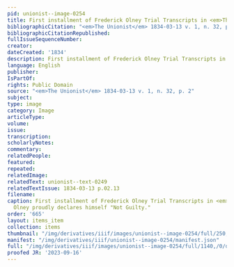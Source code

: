 ```yaml
---
pid: unionist--image-0254
title: First installment of Frederick Olney Trial Transcripts in <em>The Unionist</em>
bibliographicCitation: "<em>The Unionist</em> 1834-03-13 v. 1, n. 32, p. 2"
bibliographicCitationRepublished: 
fullIssueSequenceNumber: 
creator: 
dateCreated: '1834'
description: First installment of Frederick Olney Trial Transcripts in <em>The Unionist</em>
language: English
publisher: 
IsPartOf: 
rights: Public Domain
source: "<em>The Unionist</em> 1834-03-13 v. 1, n. 32, p. 2"
subject: 
type: image
category: Image
articleType: 
volume: 
issue: 
transcription: 
scholarlyNotes: 
commentary: 
relatedPeople: 
featured: 
repeated: 
relatedImage: 
relatedText: unionist--text-0249
relatedTextIssue: 1834-03-13 p.02.13
filename: 
caption: First installment of Frederick Olney Trial Transcripts in <em>The Unionist</em>,
  Olney proudly declares himself "Not Guilty."
order: '665'
layout: items_item
collection: items
thumbnail: "/img/derivatives/iiif/images/unionist--image-0254/full/250,/0/default.jpg"
manifest: "/img/derivatives/iiif/unionist--image-0254/manifest.json"
full: "/img/derivatives/iiif/images/unionist--image-0254/full/1140,/0/default.jpg"
proofed JR: '2023-09-16'
---
```


